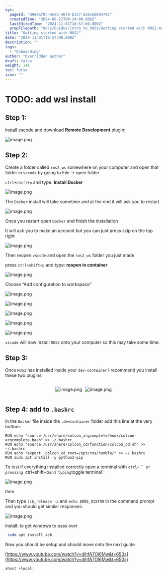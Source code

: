 ```yaml
---
sys:
  pageId: "89e0a78c-4e2b-4070-b327-d28cb0694742"
  createdTime: "2024-08-21T00:24:00.000Z"
  lastEditedTime: "2024-11-01T18:57:00.000Z"
  propFilepath: "docs/Guides/intro_to_ROS2/Getting started with ROS2.md"
title: "Getting started with ROS2"
date: "2024-11-01T18:57:00.000Z"
description: ""
tags:
  - "Onboarding"
author: "Overridden author"
draft: false
weight: 141
toc: false
icon: ""
---
```


# TODO: add wsl install

## Step 1:

[Install vscode](https://code.visualstudio.com/download) and download **Remote Development** plugin:

![image.png](https://prod-files-secure.s3.us-west-2.amazonaws.com/d518164a-d88e-44d1-a4ee-3adb3bd8bce0/efb52993-1881-4a40-b95e-6f020334f022/image.png?X-Amz-Algorithm=AWS4-HMAC-SHA256&X-Amz-Content-Sha256=UNSIGNED-PAYLOAD&X-Amz-Credential=ASIAZI2LB466ZZZ6FVRT%2F20250329%2Fus-west-2%2Fs3%2Faws4_request&X-Amz-Date=20250329T121234Z&X-Amz-Expires=3600&X-Amz-Security-Token=IQoJb3JpZ2luX2VjEAwaCXVzLXdlc3QtMiJGMEQCIC2qR%2FrVObyhgBalqriE0ww9lpqd4Ivd1zdWwcgttsDWAiBYf%2Fcxh455mJ52%2F%2FtJ1tOWFEqVSef1EE2lqSKhOcP7zCr%2FAwh1EAAaDDYzNzQyMzE4MzgwNSIM8Pfmj991WMWUQZ57KtwDZpLwyJHM4q50%2BrwSr8OOpOlAq11gVpWVR6BQqL9AIGZ6wYLnZmwLVstPikSfO%2Fp7GjaWK2%2B5PUbMWkdx6eD9qSs81Xuf57UsTSxNDBYKzvv8X2XLdZVx5oAo5vth%2FJwcOuM5e7JZHBXK%2Bxbg8PJsuThkeKQeWsGFgc%2BoGMQNpATXs4dgWonvUqOpKj8hG7Wc0x2P3fnUXN%2BosJbqL%2FnI3XHOiXRiChl6UgABvyjiBEvh0aDKPdE1jcsxSuhVH6A8nsMxr3aSNQoY6gLm7Muwuz5QwR%2F5gGPE7qiaOLhsjhcvA6sJxCLsyZQz%2B1DHjVyHoCiDjkE0f%2FKIY412Xlg0bBnS1AX5H3kg99RREPKG0e%2BXonR0A6WH%2BfEfAO%2BOr%2ForDN01YZfDGkaLp7VOX2h0lW4NAVT09bwOGQ3qgjwIYNZJW%2Bu5Tqlgbly1441iRt79ybg1%2BxVBA9%2FaQYr3BjSR9tWvN4KYqVJOVfMpwCQoHx4LGrta3uuNnrWvJ4OCXUgupofQzUvNAls6zyeKOdK0DJR6IniEGi154YWEti7G1ZexSe9sph8VXpHah%2Bv6WBQ5QGrJ4exycOuk1jJKviGLzhnfoTvP%2BASRZDRwKgGH8b1FuEoien1TExbCvTEw87SfvwY6pgFKTDA%2Bb4BJyfus8cQnUPXy1LZsbXWMehM7FU9vWBMt5t5H7gXvK%2F4BTEUO7zCcU0FvSn68k%2FwiWyrk09kOl0eRyeCRwiojnwv9obTvCKJC1fAzHjW8ZRQMPu2QWmuNqNgnlG9zBxtbToyPeulitXM%2BbApHC%2BOzMJm1pQ0oachfNdhEgXjHJF0JPZEUJ9SC6jMGPQWj33E7wSMWUWswzk3b4CxrAa0W&X-Amz-Signature=93704e5926981eb71ab00bed6a343d169184fcd7f44083e017914cfd4ebc995d&X-Amz-SignedHeaders=host&x-id=GetObject)

## Step 2:

Create a folder called `ros2_ws` somewhere on your computer and open that folder in `vscode` by going to File → open folder 

`ctrl+shift+p` and type: **Install Docker**

![image.png](https://prod-files-secure.s3.us-west-2.amazonaws.com/d518164a-d88e-44d1-a4ee-3adb3bd8bce0/2269dc0e-1cd5-47ff-bceb-c04ad9b2eab0/image.png?X-Amz-Algorithm=AWS4-HMAC-SHA256&X-Amz-Content-Sha256=UNSIGNED-PAYLOAD&X-Amz-Credential=ASIAZI2LB466ZZZ6FVRT%2F20250329%2Fus-west-2%2Fs3%2Faws4_request&X-Amz-Date=20250329T121234Z&X-Amz-Expires=3600&X-Amz-Security-Token=IQoJb3JpZ2luX2VjEAwaCXVzLXdlc3QtMiJGMEQCIC2qR%2FrVObyhgBalqriE0ww9lpqd4Ivd1zdWwcgttsDWAiBYf%2Fcxh455mJ52%2F%2FtJ1tOWFEqVSef1EE2lqSKhOcP7zCr%2FAwh1EAAaDDYzNzQyMzE4MzgwNSIM8Pfmj991WMWUQZ57KtwDZpLwyJHM4q50%2BrwSr8OOpOlAq11gVpWVR6BQqL9AIGZ6wYLnZmwLVstPikSfO%2Fp7GjaWK2%2B5PUbMWkdx6eD9qSs81Xuf57UsTSxNDBYKzvv8X2XLdZVx5oAo5vth%2FJwcOuM5e7JZHBXK%2Bxbg8PJsuThkeKQeWsGFgc%2BoGMQNpATXs4dgWonvUqOpKj8hG7Wc0x2P3fnUXN%2BosJbqL%2FnI3XHOiXRiChl6UgABvyjiBEvh0aDKPdE1jcsxSuhVH6A8nsMxr3aSNQoY6gLm7Muwuz5QwR%2F5gGPE7qiaOLhsjhcvA6sJxCLsyZQz%2B1DHjVyHoCiDjkE0f%2FKIY412Xlg0bBnS1AX5H3kg99RREPKG0e%2BXonR0A6WH%2BfEfAO%2BOr%2ForDN01YZfDGkaLp7VOX2h0lW4NAVT09bwOGQ3qgjwIYNZJW%2Bu5Tqlgbly1441iRt79ybg1%2BxVBA9%2FaQYr3BjSR9tWvN4KYqVJOVfMpwCQoHx4LGrta3uuNnrWvJ4OCXUgupofQzUvNAls6zyeKOdK0DJR6IniEGi154YWEti7G1ZexSe9sph8VXpHah%2Bv6WBQ5QGrJ4exycOuk1jJKviGLzhnfoTvP%2BASRZDRwKgGH8b1FuEoien1TExbCvTEw87SfvwY6pgFKTDA%2Bb4BJyfus8cQnUPXy1LZsbXWMehM7FU9vWBMt5t5H7gXvK%2F4BTEUO7zCcU0FvSn68k%2FwiWyrk09kOl0eRyeCRwiojnwv9obTvCKJC1fAzHjW8ZRQMPu2QWmuNqNgnlG9zBxtbToyPeulitXM%2BbApHC%2BOzMJm1pQ0oachfNdhEgXjHJF0JPZEUJ9SC6jMGPQWj33E7wSMWUWswzk3b4CxrAa0W&X-Amz-Signature=1acb01d6afa31dd026c13be30e236e5de346ba83d65cd66a7b7768854f25965e&X-Amz-SignedHeaders=host&x-id=GetObject)

The `Docker` install will take sometime and at the end it will ask you to restart

![image.png](https://prod-files-secure.s3.us-west-2.amazonaws.com/d518164a-d88e-44d1-a4ee-3adb3bd8bce0/ed233f78-be33-4b1f-b89c-9c346c0e961e/image.png?X-Amz-Algorithm=AWS4-HMAC-SHA256&X-Amz-Content-Sha256=UNSIGNED-PAYLOAD&X-Amz-Credential=ASIAZI2LB466ZZZ6FVRT%2F20250329%2Fus-west-2%2Fs3%2Faws4_request&X-Amz-Date=20250329T121234Z&X-Amz-Expires=3600&X-Amz-Security-Token=IQoJb3JpZ2luX2VjEAwaCXVzLXdlc3QtMiJGMEQCIC2qR%2FrVObyhgBalqriE0ww9lpqd4Ivd1zdWwcgttsDWAiBYf%2Fcxh455mJ52%2F%2FtJ1tOWFEqVSef1EE2lqSKhOcP7zCr%2FAwh1EAAaDDYzNzQyMzE4MzgwNSIM8Pfmj991WMWUQZ57KtwDZpLwyJHM4q50%2BrwSr8OOpOlAq11gVpWVR6BQqL9AIGZ6wYLnZmwLVstPikSfO%2Fp7GjaWK2%2B5PUbMWkdx6eD9qSs81Xuf57UsTSxNDBYKzvv8X2XLdZVx5oAo5vth%2FJwcOuM5e7JZHBXK%2Bxbg8PJsuThkeKQeWsGFgc%2BoGMQNpATXs4dgWonvUqOpKj8hG7Wc0x2P3fnUXN%2BosJbqL%2FnI3XHOiXRiChl6UgABvyjiBEvh0aDKPdE1jcsxSuhVH6A8nsMxr3aSNQoY6gLm7Muwuz5QwR%2F5gGPE7qiaOLhsjhcvA6sJxCLsyZQz%2B1DHjVyHoCiDjkE0f%2FKIY412Xlg0bBnS1AX5H3kg99RREPKG0e%2BXonR0A6WH%2BfEfAO%2BOr%2ForDN01YZfDGkaLp7VOX2h0lW4NAVT09bwOGQ3qgjwIYNZJW%2Bu5Tqlgbly1441iRt79ybg1%2BxVBA9%2FaQYr3BjSR9tWvN4KYqVJOVfMpwCQoHx4LGrta3uuNnrWvJ4OCXUgupofQzUvNAls6zyeKOdK0DJR6IniEGi154YWEti7G1ZexSe9sph8VXpHah%2Bv6WBQ5QGrJ4exycOuk1jJKviGLzhnfoTvP%2BASRZDRwKgGH8b1FuEoien1TExbCvTEw87SfvwY6pgFKTDA%2Bb4BJyfus8cQnUPXy1LZsbXWMehM7FU9vWBMt5t5H7gXvK%2F4BTEUO7zCcU0FvSn68k%2FwiWyrk09kOl0eRyeCRwiojnwv9obTvCKJC1fAzHjW8ZRQMPu2QWmuNqNgnlG9zBxtbToyPeulitXM%2BbApHC%2BOzMJm1pQ0oachfNdhEgXjHJF0JPZEUJ9SC6jMGPQWj33E7wSMWUWswzk3b4CxrAa0W&X-Amz-Signature=072507ed8429df6531720a9c69269e8811a3ae16f76e2a1bc1ddfdfbfb95fc84&X-Amz-SignedHeaders=host&x-id=GetObject)

Once you restart open `Docker` and finish the installation

It will ask you to make an account but you can just press skip on the top right

![image.png](https://prod-files-secure.s3.us-west-2.amazonaws.com/d518164a-d88e-44d1-a4ee-3adb3bd8bce0/21010ad9-1659-4fd9-9f59-9932a09b2a3d/image.png?X-Amz-Algorithm=AWS4-HMAC-SHA256&X-Amz-Content-Sha256=UNSIGNED-PAYLOAD&X-Amz-Credential=ASIAZI2LB466ZZZ6FVRT%2F20250329%2Fus-west-2%2Fs3%2Faws4_request&X-Amz-Date=20250329T121235Z&X-Amz-Expires=3600&X-Amz-Security-Token=IQoJb3JpZ2luX2VjEAwaCXVzLXdlc3QtMiJGMEQCIC2qR%2FrVObyhgBalqriE0ww9lpqd4Ivd1zdWwcgttsDWAiBYf%2Fcxh455mJ52%2F%2FtJ1tOWFEqVSef1EE2lqSKhOcP7zCr%2FAwh1EAAaDDYzNzQyMzE4MzgwNSIM8Pfmj991WMWUQZ57KtwDZpLwyJHM4q50%2BrwSr8OOpOlAq11gVpWVR6BQqL9AIGZ6wYLnZmwLVstPikSfO%2Fp7GjaWK2%2B5PUbMWkdx6eD9qSs81Xuf57UsTSxNDBYKzvv8X2XLdZVx5oAo5vth%2FJwcOuM5e7JZHBXK%2Bxbg8PJsuThkeKQeWsGFgc%2BoGMQNpATXs4dgWonvUqOpKj8hG7Wc0x2P3fnUXN%2BosJbqL%2FnI3XHOiXRiChl6UgABvyjiBEvh0aDKPdE1jcsxSuhVH6A8nsMxr3aSNQoY6gLm7Muwuz5QwR%2F5gGPE7qiaOLhsjhcvA6sJxCLsyZQz%2B1DHjVyHoCiDjkE0f%2FKIY412Xlg0bBnS1AX5H3kg99RREPKG0e%2BXonR0A6WH%2BfEfAO%2BOr%2ForDN01YZfDGkaLp7VOX2h0lW4NAVT09bwOGQ3qgjwIYNZJW%2Bu5Tqlgbly1441iRt79ybg1%2BxVBA9%2FaQYr3BjSR9tWvN4KYqVJOVfMpwCQoHx4LGrta3uuNnrWvJ4OCXUgupofQzUvNAls6zyeKOdK0DJR6IniEGi154YWEti7G1ZexSe9sph8VXpHah%2Bv6WBQ5QGrJ4exycOuk1jJKviGLzhnfoTvP%2BASRZDRwKgGH8b1FuEoien1TExbCvTEw87SfvwY6pgFKTDA%2Bb4BJyfus8cQnUPXy1LZsbXWMehM7FU9vWBMt5t5H7gXvK%2F4BTEUO7zCcU0FvSn68k%2FwiWyrk09kOl0eRyeCRwiojnwv9obTvCKJC1fAzHjW8ZRQMPu2QWmuNqNgnlG9zBxtbToyPeulitXM%2BbApHC%2BOzMJm1pQ0oachfNdhEgXjHJF0JPZEUJ9SC6jMGPQWj33E7wSMWUWswzk3b4CxrAa0W&X-Amz-Signature=a685c4b0a7a2c69c6af20e14012cd1c240fd45d651a758841acc83bf42fd392b&X-Amz-SignedHeaders=host&x-id=GetObject)

Then reopen `vscode` and open the `ros2_ws` folder you just made

press `ctrl+shift+p` and type: **reopen in container**

![image.png](https://prod-files-secure.s3.us-west-2.amazonaws.com/d518164a-d88e-44d1-a4ee-3adb3bd8bce0/4e93b8c2-41ad-488c-8095-c74205196118/image.png?X-Amz-Algorithm=AWS4-HMAC-SHA256&X-Amz-Content-Sha256=UNSIGNED-PAYLOAD&X-Amz-Credential=ASIAZI2LB466ZZZ6FVRT%2F20250329%2Fus-west-2%2Fs3%2Faws4_request&X-Amz-Date=20250329T121234Z&X-Amz-Expires=3600&X-Amz-Security-Token=IQoJb3JpZ2luX2VjEAwaCXVzLXdlc3QtMiJGMEQCIC2qR%2FrVObyhgBalqriE0ww9lpqd4Ivd1zdWwcgttsDWAiBYf%2Fcxh455mJ52%2F%2FtJ1tOWFEqVSef1EE2lqSKhOcP7zCr%2FAwh1EAAaDDYzNzQyMzE4MzgwNSIM8Pfmj991WMWUQZ57KtwDZpLwyJHM4q50%2BrwSr8OOpOlAq11gVpWVR6BQqL9AIGZ6wYLnZmwLVstPikSfO%2Fp7GjaWK2%2B5PUbMWkdx6eD9qSs81Xuf57UsTSxNDBYKzvv8X2XLdZVx5oAo5vth%2FJwcOuM5e7JZHBXK%2Bxbg8PJsuThkeKQeWsGFgc%2BoGMQNpATXs4dgWonvUqOpKj8hG7Wc0x2P3fnUXN%2BosJbqL%2FnI3XHOiXRiChl6UgABvyjiBEvh0aDKPdE1jcsxSuhVH6A8nsMxr3aSNQoY6gLm7Muwuz5QwR%2F5gGPE7qiaOLhsjhcvA6sJxCLsyZQz%2B1DHjVyHoCiDjkE0f%2FKIY412Xlg0bBnS1AX5H3kg99RREPKG0e%2BXonR0A6WH%2BfEfAO%2BOr%2ForDN01YZfDGkaLp7VOX2h0lW4NAVT09bwOGQ3qgjwIYNZJW%2Bu5Tqlgbly1441iRt79ybg1%2BxVBA9%2FaQYr3BjSR9tWvN4KYqVJOVfMpwCQoHx4LGrta3uuNnrWvJ4OCXUgupofQzUvNAls6zyeKOdK0DJR6IniEGi154YWEti7G1ZexSe9sph8VXpHah%2Bv6WBQ5QGrJ4exycOuk1jJKviGLzhnfoTvP%2BASRZDRwKgGH8b1FuEoien1TExbCvTEw87SfvwY6pgFKTDA%2Bb4BJyfus8cQnUPXy1LZsbXWMehM7FU9vWBMt5t5H7gXvK%2F4BTEUO7zCcU0FvSn68k%2FwiWyrk09kOl0eRyeCRwiojnwv9obTvCKJC1fAzHjW8ZRQMPu2QWmuNqNgnlG9zBxtbToyPeulitXM%2BbApHC%2BOzMJm1pQ0oachfNdhEgXjHJF0JPZEUJ9SC6jMGPQWj33E7wSMWUWswzk3b4CxrAa0W&X-Amz-Signature=b325f669a19bf49897a6004aacc0cac7b8c574500fc31bcc83a8bb88d93d1312&X-Amz-SignedHeaders=host&x-id=GetObject)

Choose “Add configuration to workspace”

![image.png](https://prod-files-secure.s3.us-west-2.amazonaws.com/d518164a-d88e-44d1-a4ee-3adb3bd8bce0/9560b282-5060-4989-ba37-97e7b2c22476/image.png?X-Amz-Algorithm=AWS4-HMAC-SHA256&X-Amz-Content-Sha256=UNSIGNED-PAYLOAD&X-Amz-Credential=ASIAZI2LB466ZZZ6FVRT%2F20250329%2Fus-west-2%2Fs3%2Faws4_request&X-Amz-Date=20250329T121235Z&X-Amz-Expires=3600&X-Amz-Security-Token=IQoJb3JpZ2luX2VjEAwaCXVzLXdlc3QtMiJGMEQCIC2qR%2FrVObyhgBalqriE0ww9lpqd4Ivd1zdWwcgttsDWAiBYf%2Fcxh455mJ52%2F%2FtJ1tOWFEqVSef1EE2lqSKhOcP7zCr%2FAwh1EAAaDDYzNzQyMzE4MzgwNSIM8Pfmj991WMWUQZ57KtwDZpLwyJHM4q50%2BrwSr8OOpOlAq11gVpWVR6BQqL9AIGZ6wYLnZmwLVstPikSfO%2Fp7GjaWK2%2B5PUbMWkdx6eD9qSs81Xuf57UsTSxNDBYKzvv8X2XLdZVx5oAo5vth%2FJwcOuM5e7JZHBXK%2Bxbg8PJsuThkeKQeWsGFgc%2BoGMQNpATXs4dgWonvUqOpKj8hG7Wc0x2P3fnUXN%2BosJbqL%2FnI3XHOiXRiChl6UgABvyjiBEvh0aDKPdE1jcsxSuhVH6A8nsMxr3aSNQoY6gLm7Muwuz5QwR%2F5gGPE7qiaOLhsjhcvA6sJxCLsyZQz%2B1DHjVyHoCiDjkE0f%2FKIY412Xlg0bBnS1AX5H3kg99RREPKG0e%2BXonR0A6WH%2BfEfAO%2BOr%2ForDN01YZfDGkaLp7VOX2h0lW4NAVT09bwOGQ3qgjwIYNZJW%2Bu5Tqlgbly1441iRt79ybg1%2BxVBA9%2FaQYr3BjSR9tWvN4KYqVJOVfMpwCQoHx4LGrta3uuNnrWvJ4OCXUgupofQzUvNAls6zyeKOdK0DJR6IniEGi154YWEti7G1ZexSe9sph8VXpHah%2Bv6WBQ5QGrJ4exycOuk1jJKviGLzhnfoTvP%2BASRZDRwKgGH8b1FuEoien1TExbCvTEw87SfvwY6pgFKTDA%2Bb4BJyfus8cQnUPXy1LZsbXWMehM7FU9vWBMt5t5H7gXvK%2F4BTEUO7zCcU0FvSn68k%2FwiWyrk09kOl0eRyeCRwiojnwv9obTvCKJC1fAzHjW8ZRQMPu2QWmuNqNgnlG9zBxtbToyPeulitXM%2BbApHC%2BOzMJm1pQ0oachfNdhEgXjHJF0JPZEUJ9SC6jMGPQWj33E7wSMWUWswzk3b4CxrAa0W&X-Amz-Signature=71f5e363b3d3e1eff56106e7ce1e4f7a493796e93fd330f4774ef4e08b54e78c&X-Amz-SignedHeaders=host&x-id=GetObject)

![image.png](https://prod-files-secure.s3.us-west-2.amazonaws.com/d518164a-d88e-44d1-a4ee-3adb3bd8bce0/2ee63f81-886b-48e8-a553-dc6e5eac99e4/image.png?X-Amz-Algorithm=AWS4-HMAC-SHA256&X-Amz-Content-Sha256=UNSIGNED-PAYLOAD&X-Amz-Credential=ASIAZI2LB466ZZZ6FVRT%2F20250329%2Fus-west-2%2Fs3%2Faws4_request&X-Amz-Date=20250329T121234Z&X-Amz-Expires=3600&X-Amz-Security-Token=IQoJb3JpZ2luX2VjEAwaCXVzLXdlc3QtMiJGMEQCIC2qR%2FrVObyhgBalqriE0ww9lpqd4Ivd1zdWwcgttsDWAiBYf%2Fcxh455mJ52%2F%2FtJ1tOWFEqVSef1EE2lqSKhOcP7zCr%2FAwh1EAAaDDYzNzQyMzE4MzgwNSIM8Pfmj991WMWUQZ57KtwDZpLwyJHM4q50%2BrwSr8OOpOlAq11gVpWVR6BQqL9AIGZ6wYLnZmwLVstPikSfO%2Fp7GjaWK2%2B5PUbMWkdx6eD9qSs81Xuf57UsTSxNDBYKzvv8X2XLdZVx5oAo5vth%2FJwcOuM5e7JZHBXK%2Bxbg8PJsuThkeKQeWsGFgc%2BoGMQNpATXs4dgWonvUqOpKj8hG7Wc0x2P3fnUXN%2BosJbqL%2FnI3XHOiXRiChl6UgABvyjiBEvh0aDKPdE1jcsxSuhVH6A8nsMxr3aSNQoY6gLm7Muwuz5QwR%2F5gGPE7qiaOLhsjhcvA6sJxCLsyZQz%2B1DHjVyHoCiDjkE0f%2FKIY412Xlg0bBnS1AX5H3kg99RREPKG0e%2BXonR0A6WH%2BfEfAO%2BOr%2ForDN01YZfDGkaLp7VOX2h0lW4NAVT09bwOGQ3qgjwIYNZJW%2Bu5Tqlgbly1441iRt79ybg1%2BxVBA9%2FaQYr3BjSR9tWvN4KYqVJOVfMpwCQoHx4LGrta3uuNnrWvJ4OCXUgupofQzUvNAls6zyeKOdK0DJR6IniEGi154YWEti7G1ZexSe9sph8VXpHah%2Bv6WBQ5QGrJ4exycOuk1jJKviGLzhnfoTvP%2BASRZDRwKgGH8b1FuEoien1TExbCvTEw87SfvwY6pgFKTDA%2Bb4BJyfus8cQnUPXy1LZsbXWMehM7FU9vWBMt5t5H7gXvK%2F4BTEUO7zCcU0FvSn68k%2FwiWyrk09kOl0eRyeCRwiojnwv9obTvCKJC1fAzHjW8ZRQMPu2QWmuNqNgnlG9zBxtbToyPeulitXM%2BbApHC%2BOzMJm1pQ0oachfNdhEgXjHJF0JPZEUJ9SC6jMGPQWj33E7wSMWUWswzk3b4CxrAa0W&X-Amz-Signature=43310410bd55238bd1bf42eed538d9df2c6d2eefaa616f25fd17da5c87382a8b&X-Amz-SignedHeaders=host&x-id=GetObject)

![image.png](https://prod-files-secure.s3.us-west-2.amazonaws.com/d518164a-d88e-44d1-a4ee-3adb3bd8bce0/ae1580b2-b048-407e-aed9-b584224a7a04/image.png?X-Amz-Algorithm=AWS4-HMAC-SHA256&X-Amz-Content-Sha256=UNSIGNED-PAYLOAD&X-Amz-Credential=ASIAZI2LB466ZZZ6FVRT%2F20250329%2Fus-west-2%2Fs3%2Faws4_request&X-Amz-Date=20250329T121234Z&X-Amz-Expires=3600&X-Amz-Security-Token=IQoJb3JpZ2luX2VjEAwaCXVzLXdlc3QtMiJGMEQCIC2qR%2FrVObyhgBalqriE0ww9lpqd4Ivd1zdWwcgttsDWAiBYf%2Fcxh455mJ52%2F%2FtJ1tOWFEqVSef1EE2lqSKhOcP7zCr%2FAwh1EAAaDDYzNzQyMzE4MzgwNSIM8Pfmj991WMWUQZ57KtwDZpLwyJHM4q50%2BrwSr8OOpOlAq11gVpWVR6BQqL9AIGZ6wYLnZmwLVstPikSfO%2Fp7GjaWK2%2B5PUbMWkdx6eD9qSs81Xuf57UsTSxNDBYKzvv8X2XLdZVx5oAo5vth%2FJwcOuM5e7JZHBXK%2Bxbg8PJsuThkeKQeWsGFgc%2BoGMQNpATXs4dgWonvUqOpKj8hG7Wc0x2P3fnUXN%2BosJbqL%2FnI3XHOiXRiChl6UgABvyjiBEvh0aDKPdE1jcsxSuhVH6A8nsMxr3aSNQoY6gLm7Muwuz5QwR%2F5gGPE7qiaOLhsjhcvA6sJxCLsyZQz%2B1DHjVyHoCiDjkE0f%2FKIY412Xlg0bBnS1AX5H3kg99RREPKG0e%2BXonR0A6WH%2BfEfAO%2BOr%2ForDN01YZfDGkaLp7VOX2h0lW4NAVT09bwOGQ3qgjwIYNZJW%2Bu5Tqlgbly1441iRt79ybg1%2BxVBA9%2FaQYr3BjSR9tWvN4KYqVJOVfMpwCQoHx4LGrta3uuNnrWvJ4OCXUgupofQzUvNAls6zyeKOdK0DJR6IniEGi154YWEti7G1ZexSe9sph8VXpHah%2Bv6WBQ5QGrJ4exycOuk1jJKviGLzhnfoTvP%2BASRZDRwKgGH8b1FuEoien1TExbCvTEw87SfvwY6pgFKTDA%2Bb4BJyfus8cQnUPXy1LZsbXWMehM7FU9vWBMt5t5H7gXvK%2F4BTEUO7zCcU0FvSn68k%2FwiWyrk09kOl0eRyeCRwiojnwv9obTvCKJC1fAzHjW8ZRQMPu2QWmuNqNgnlG9zBxtbToyPeulitXM%2BbApHC%2BOzMJm1pQ0oachfNdhEgXjHJF0JPZEUJ9SC6jMGPQWj33E7wSMWUWswzk3b4CxrAa0W&X-Amz-Signature=3a24b082f8bcc99e999c65629b6044ac0641d574705a7b1cd000bf6a8034f72e&X-Amz-SignedHeaders=host&x-id=GetObject)

![image.png](https://prod-files-secure.s3.us-west-2.amazonaws.com/d518164a-d88e-44d1-a4ee-3adb3bd8bce0/53255b28-f75e-430f-b9e3-c0ac8577e42b/image.png?X-Amz-Algorithm=AWS4-HMAC-SHA256&X-Amz-Content-Sha256=UNSIGNED-PAYLOAD&X-Amz-Credential=ASIAZI2LB466ZZZ6FVRT%2F20250329%2Fus-west-2%2Fs3%2Faws4_request&X-Amz-Date=20250329T121234Z&X-Amz-Expires=3600&X-Amz-Security-Token=IQoJb3JpZ2luX2VjEAwaCXVzLXdlc3QtMiJGMEQCIC2qR%2FrVObyhgBalqriE0ww9lpqd4Ivd1zdWwcgttsDWAiBYf%2Fcxh455mJ52%2F%2FtJ1tOWFEqVSef1EE2lqSKhOcP7zCr%2FAwh1EAAaDDYzNzQyMzE4MzgwNSIM8Pfmj991WMWUQZ57KtwDZpLwyJHM4q50%2BrwSr8OOpOlAq11gVpWVR6BQqL9AIGZ6wYLnZmwLVstPikSfO%2Fp7GjaWK2%2B5PUbMWkdx6eD9qSs81Xuf57UsTSxNDBYKzvv8X2XLdZVx5oAo5vth%2FJwcOuM5e7JZHBXK%2Bxbg8PJsuThkeKQeWsGFgc%2BoGMQNpATXs4dgWonvUqOpKj8hG7Wc0x2P3fnUXN%2BosJbqL%2FnI3XHOiXRiChl6UgABvyjiBEvh0aDKPdE1jcsxSuhVH6A8nsMxr3aSNQoY6gLm7Muwuz5QwR%2F5gGPE7qiaOLhsjhcvA6sJxCLsyZQz%2B1DHjVyHoCiDjkE0f%2FKIY412Xlg0bBnS1AX5H3kg99RREPKG0e%2BXonR0A6WH%2BfEfAO%2BOr%2ForDN01YZfDGkaLp7VOX2h0lW4NAVT09bwOGQ3qgjwIYNZJW%2Bu5Tqlgbly1441iRt79ybg1%2BxVBA9%2FaQYr3BjSR9tWvN4KYqVJOVfMpwCQoHx4LGrta3uuNnrWvJ4OCXUgupofQzUvNAls6zyeKOdK0DJR6IniEGi154YWEti7G1ZexSe9sph8VXpHah%2Bv6WBQ5QGrJ4exycOuk1jJKviGLzhnfoTvP%2BASRZDRwKgGH8b1FuEoien1TExbCvTEw87SfvwY6pgFKTDA%2Bb4BJyfus8cQnUPXy1LZsbXWMehM7FU9vWBMt5t5H7gXvK%2F4BTEUO7zCcU0FvSn68k%2FwiWyrk09kOl0eRyeCRwiojnwv9obTvCKJC1fAzHjW8ZRQMPu2QWmuNqNgnlG9zBxtbToyPeulitXM%2BbApHC%2BOzMJm1pQ0oachfNdhEgXjHJF0JPZEUJ9SC6jMGPQWj33E7wSMWUWswzk3b4CxrAa0W&X-Amz-Signature=0b46002173797950f4fd9f047d9a44b296347b3ef367548786d8904bf9bbc77b&X-Amz-SignedHeaders=host&x-id=GetObject)

![image.png](https://prod-files-secure.s3.us-west-2.amazonaws.com/d518164a-d88e-44d1-a4ee-3adb3bd8bce0/7c562767-5af9-4ffb-97d1-327bcdf4ee00/image.png?X-Amz-Algorithm=AWS4-HMAC-SHA256&X-Amz-Content-Sha256=UNSIGNED-PAYLOAD&X-Amz-Credential=ASIAZI2LB466ZZZ6FVRT%2F20250329%2Fus-west-2%2Fs3%2Faws4_request&X-Amz-Date=20250329T121235Z&X-Amz-Expires=3600&X-Amz-Security-Token=IQoJb3JpZ2luX2VjEAwaCXVzLXdlc3QtMiJGMEQCIC2qR%2FrVObyhgBalqriE0ww9lpqd4Ivd1zdWwcgttsDWAiBYf%2Fcxh455mJ52%2F%2FtJ1tOWFEqVSef1EE2lqSKhOcP7zCr%2FAwh1EAAaDDYzNzQyMzE4MzgwNSIM8Pfmj991WMWUQZ57KtwDZpLwyJHM4q50%2BrwSr8OOpOlAq11gVpWVR6BQqL9AIGZ6wYLnZmwLVstPikSfO%2Fp7GjaWK2%2B5PUbMWkdx6eD9qSs81Xuf57UsTSxNDBYKzvv8X2XLdZVx5oAo5vth%2FJwcOuM5e7JZHBXK%2Bxbg8PJsuThkeKQeWsGFgc%2BoGMQNpATXs4dgWonvUqOpKj8hG7Wc0x2P3fnUXN%2BosJbqL%2FnI3XHOiXRiChl6UgABvyjiBEvh0aDKPdE1jcsxSuhVH6A8nsMxr3aSNQoY6gLm7Muwuz5QwR%2F5gGPE7qiaOLhsjhcvA6sJxCLsyZQz%2B1DHjVyHoCiDjkE0f%2FKIY412Xlg0bBnS1AX5H3kg99RREPKG0e%2BXonR0A6WH%2BfEfAO%2BOr%2ForDN01YZfDGkaLp7VOX2h0lW4NAVT09bwOGQ3qgjwIYNZJW%2Bu5Tqlgbly1441iRt79ybg1%2BxVBA9%2FaQYr3BjSR9tWvN4KYqVJOVfMpwCQoHx4LGrta3uuNnrWvJ4OCXUgupofQzUvNAls6zyeKOdK0DJR6IniEGi154YWEti7G1ZexSe9sph8VXpHah%2Bv6WBQ5QGrJ4exycOuk1jJKviGLzhnfoTvP%2BASRZDRwKgGH8b1FuEoien1TExbCvTEw87SfvwY6pgFKTDA%2Bb4BJyfus8cQnUPXy1LZsbXWMehM7FU9vWBMt5t5H7gXvK%2F4BTEUO7zCcU0FvSn68k%2FwiWyrk09kOl0eRyeCRwiojnwv9obTvCKJC1fAzHjW8ZRQMPu2QWmuNqNgnlG9zBxtbToyPeulitXM%2BbApHC%2BOzMJm1pQ0oachfNdhEgXjHJF0JPZEUJ9SC6jMGPQWj33E7wSMWUWswzk3b4CxrAa0W&X-Amz-Signature=12044ea0e4e6816a7b9a07f012704b9f31e36965035cf71591c2ab88ce075da7&X-Amz-SignedHeaders=host&x-id=GetObject)

`vscode` will now install `ROS2` onto your computer so this may take some time.

## Step 3:

Once `ROS2` has installed inside your `dev-container` I recommend you install these two plugins:

<div style="display: flex;flex-direction: row; column-gap:10px; max-width: 630px;justify-content: center;">
<div>

![image.png](https://prod-files-secure.s3.us-west-2.amazonaws.com/d518164a-d88e-44d1-a4ee-3adb3bd8bce0/3fc3d550-5a54-4ba1-ba6b-faa01cdb7369/image.png?X-Amz-Algorithm=AWS4-HMAC-SHA256&X-Amz-Content-Sha256=UNSIGNED-PAYLOAD&X-Amz-Credential=ASIAZI2LB466TERIR6OF%2F20250329%2Fus-west-2%2Fs3%2Faws4_request&X-Amz-Date=20250329T121235Z&X-Amz-Expires=3600&X-Amz-Security-Token=IQoJb3JpZ2luX2VjEAwaCXVzLXdlc3QtMiJGMEQCICLcFjyQw8sACuCY%2FjmQU%2BK7nFUWuFV%2FUf%2FCL0ssVbXYAiACJgmtg39OR%2BvE%2BAT6GU9BVCwS3GbbOhdzwfDuE1hASir%2FAwh1EAAaDDYzNzQyMzE4MzgwNSIM%2BpWD%2B0LRgF7%2B9X6AKtwD0C7TmKuL3TkQXffJxllIQ5lZuv%2BDERHE4AlXIkER%2FSvNAhnQsB%2BKtA6lRJgK7UhZlGV3d3r%2B5RzveUVJUPwVumWe3pJjAQDjcRemwtvVMz2qOepRk2w90YA39CSpdjHrgrXKJX70yepaY01jdibljuyjgDkaj2x2G%2FA5cjghm6XrLwfCJcp4MsL0FOuIAHN1y8uSLsPMB5HFH2CwP7DNHKuXuPK1JsDnqQcU4vmtybc3QFSV0ssgP61Tg0BHLWv2BgBgZaRCJO%2FJKE2dU7YSHpE41HTFhJNRs89SkCQLxYw%2Bm1XGdaVEvNAAduTkpymEakI1ElyniteiQhPP4bDS2bQY%2BaRSuhU0ITdEQufzvMmQO9%2BVpCBjJXHAtAAVJvKln2nub3n2zjH6El12lWrz6HR9y1foER%2FVLE0BZU5Ydr3E0yviuFi4xaFj3MoCrZyS8Xdd1xF84tvo8d2APuPQhiDdWJEPcUuFwOGvnnUTioB235u%2FZpkHam4rmNTHNFreh3CcKc%2FuRaBLI1sRWNehGhZrn87axUixaj2rzEsjtTuON3C%2F%2B7Onxg91StS%2FaYugQEYzgLT5%2F9bTGbJtmiViHSKVObwEHvehn4IjTCIJYsDBsCAFEu3rMRRjQDUws7WfvwY6pgHPaB1aNDkmCSw4qDP1Idhqj%2FCgrwZX45X1gDPZL0PTmFf2BDFkq%2FL6Oz%2Buf0F4pMslHXOfBBkYTuSrHj2F%2F4257tg0O15lYLDNmLBwEm3Ic1lx0jbHUOKYeaYsA%2F%2Bsfo6FtJx6QaId%2FEQHc2l4jOP%2FW3liucpDhA6aJwNmH%2FzzOsr1yEsPcjlMYVPHMCKSS5ptF5bFyAJbqzNoKQDfOnzjHWrKQqNq&X-Amz-Signature=cc73099f55d2efb85239920ad88818c26640c3c0fe4885627c29d009d6fab2e7&X-Amz-SignedHeaders=host&x-id=GetObject)

</div>
<div>

![image.png](https://prod-files-secure.s3.us-west-2.amazonaws.com/d518164a-d88e-44d1-a4ee-3adb3bd8bce0/d994cc66-13c2-4093-a5a3-f84cf4601a82/image.png?X-Amz-Algorithm=AWS4-HMAC-SHA256&X-Amz-Content-Sha256=UNSIGNED-PAYLOAD&X-Amz-Credential=ASIAZI2LB466SJ4TKHY4%2F20250329%2Fus-west-2%2Fs3%2Faws4_request&X-Amz-Date=20250329T121236Z&X-Amz-Expires=3600&X-Amz-Security-Token=IQoJb3JpZ2luX2VjEAwaCXVzLXdlc3QtMiJHMEUCIDfFuQu7dlzVKGJKHeSCwwCgVy8Ua86pNEo%2FpOyRoBC7AiEAoS8uG6s%2BJ2JpeOAiHbOZDHvlbBYyWq5lx4xK%2F6XpVzMq%2FwMIdRAAGgw2Mzc0MjMxODM4MDUiDNYQVBQxvLsdiNY5QSrcA7ihBfHnlK52XFACHZdMO%2FY5Zy2M9SjW%2BQEu7irsioGNpR%2BmnyLsv6yGjNco4vpbl9Sop3zcc5ZLyOK0rw1lD6Iyz2bEHz9BK8nPJAEpCDkqMyc%2Bnif28M%2FB%2FdDtu4RA4vZxP4VXbG4w2X52UED90RXmospgCf1Yd%2BHwYifbymNITGoiG3oDPSHiaSEn43AwRMLc5NAr4W3%2F7FKh%2BkQcGcsVlIIzB%2B%2FQA1NErCbGlJ26J5I2i9MfVu9a1NLE2k0gPeBeS%2BAayww1qAffIyiJhG310drXbR%2BH5e3iVsRyawqrNsMxwMBonWF2X8kgMhDzt2TaxSQEy%2BPf4%2BpPUnHVbhPZmsalDS5%2BSHNyrgNpsNjeA61%2F9IfvKJGcTwTWd1H7Gd%2FYF%2BjyCwGvBLKur81LIjmqnol%2F92kqdHJtzTEhbPGxXu5CVM8nDV8E4vtG%2FDKs9qmElAeYAd2MxHMrCrEOETPQVsdHE1NxrYObDesxNfdFcAZYxXnBlOWSeTbMJkvVYwDd16gExi5fie8XXhm%2BgPh2T2loFj%2BLveidEnwUUE1hTHA%2BLtt58gvCwUm1g7723ACDYGgygQnt3hcv0ilmoBDjaulQmM77wPCUtLLAJC9cYNVqomGSa4ZlbUQEMJTGn78GOqUBp2KApmOP%2FZlOA6roZfxGe18hDtglhSi1mHBYFIq5zo2PwKQb0LqZ7AAf51ENKXOZt5nNe79mQ4DtJ8JEnXJ9IqE%2B2sBKvNgRrd9QncYUDsc1QyTvLx9cl1YeSAqG3q6M8G3W8uDpypqd3lH6QunAqzTouJQWfrQSj8J6hzfYjXBtQxNloXUDZWHntCUDqJGSW5k74bwOvZXZwGHKboxqCm%2Fo6U8C&X-Amz-Signature=a253b7eba8c261cf9f0897337341c3a6bde6b0bb852a341bb4b4d06460ef1833&X-Amz-SignedHeaders=host&x-id=GetObject)

</div>
</div>

## Step 4: add to `.bashrc`

In the `Docker` file inside the `.devcontainer` folder add this line at the very bottom: 

```docker
RUN echo "source /usr/share/colcon_argcomplete/hook/colcon-argcomplete.bash" >> ~/.bashrc
RUN echo "source /usr/share/colcon_cd/function/colcon_cd.sh" >> ~/.bashrc
RUN echo "export _colcon_cd_root=/opt/ros/humble/" >> ~/.bashrc
RUN sudo apt install -y python3-pip 
```

To test if everything installed correctly open a terminal with `ctrl+`` or pressing `ctrl+shift+p` and typing `toggle terminal`:

![image.png](https://prod-files-secure.s3.us-west-2.amazonaws.com/d518164a-d88e-44d1-a4ee-3adb3bd8bce0/6a4943d8-b04e-4c02-9a58-775f3384d1a5/image.png?X-Amz-Algorithm=AWS4-HMAC-SHA256&X-Amz-Content-Sha256=UNSIGNED-PAYLOAD&X-Amz-Credential=ASIAZI2LB466ZZZ6FVRT%2F20250329%2Fus-west-2%2Fs3%2Faws4_request&X-Amz-Date=20250329T121234Z&X-Amz-Expires=3600&X-Amz-Security-Token=IQoJb3JpZ2luX2VjEAwaCXVzLXdlc3QtMiJGMEQCIC2qR%2FrVObyhgBalqriE0ww9lpqd4Ivd1zdWwcgttsDWAiBYf%2Fcxh455mJ52%2F%2FtJ1tOWFEqVSef1EE2lqSKhOcP7zCr%2FAwh1EAAaDDYzNzQyMzE4MzgwNSIM8Pfmj991WMWUQZ57KtwDZpLwyJHM4q50%2BrwSr8OOpOlAq11gVpWVR6BQqL9AIGZ6wYLnZmwLVstPikSfO%2Fp7GjaWK2%2B5PUbMWkdx6eD9qSs81Xuf57UsTSxNDBYKzvv8X2XLdZVx5oAo5vth%2FJwcOuM5e7JZHBXK%2Bxbg8PJsuThkeKQeWsGFgc%2BoGMQNpATXs4dgWonvUqOpKj8hG7Wc0x2P3fnUXN%2BosJbqL%2FnI3XHOiXRiChl6UgABvyjiBEvh0aDKPdE1jcsxSuhVH6A8nsMxr3aSNQoY6gLm7Muwuz5QwR%2F5gGPE7qiaOLhsjhcvA6sJxCLsyZQz%2B1DHjVyHoCiDjkE0f%2FKIY412Xlg0bBnS1AX5H3kg99RREPKG0e%2BXonR0A6WH%2BfEfAO%2BOr%2ForDN01YZfDGkaLp7VOX2h0lW4NAVT09bwOGQ3qgjwIYNZJW%2Bu5Tqlgbly1441iRt79ybg1%2BxVBA9%2FaQYr3BjSR9tWvN4KYqVJOVfMpwCQoHx4LGrta3uuNnrWvJ4OCXUgupofQzUvNAls6zyeKOdK0DJR6IniEGi154YWEti7G1ZexSe9sph8VXpHah%2Bv6WBQ5QGrJ4exycOuk1jJKviGLzhnfoTvP%2BASRZDRwKgGH8b1FuEoien1TExbCvTEw87SfvwY6pgFKTDA%2Bb4BJyfus8cQnUPXy1LZsbXWMehM7FU9vWBMt5t5H7gXvK%2F4BTEUO7zCcU0FvSn68k%2FwiWyrk09kOl0eRyeCRwiojnwv9obTvCKJC1fAzHjW8ZRQMPu2QWmuNqNgnlG9zBxtbToyPeulitXM%2BbApHC%2BOzMJm1pQ0oachfNdhEgXjHJF0JPZEUJ9SC6jMGPQWj33E7wSMWUWswzk3b4CxrAa0W&X-Amz-Signature=640264057fd2aaf8ab464128bc3fac166acaf72454b89997da91573c166b2a57&X-Amz-SignedHeaders=host&x-id=GetObject)

then 

Then type `lsb_release -a` and `echo $ROS_DISTRO` in the command prompt and you should get similar responses:

![image.png](https://prod-files-secure.s3.us-west-2.amazonaws.com/d518164a-d88e-44d1-a4ee-3adb3bd8bce0/3e635dec-a805-4e85-8b9e-d000e5b71a4e/image.png?X-Amz-Algorithm=AWS4-HMAC-SHA256&X-Amz-Content-Sha256=UNSIGNED-PAYLOAD&X-Amz-Credential=ASIAZI2LB466ZZZ6FVRT%2F20250329%2Fus-west-2%2Fs3%2Faws4_request&X-Amz-Date=20250329T121234Z&X-Amz-Expires=3600&X-Amz-Security-Token=IQoJb3JpZ2luX2VjEAwaCXVzLXdlc3QtMiJGMEQCIC2qR%2FrVObyhgBalqriE0ww9lpqd4Ivd1zdWwcgttsDWAiBYf%2Fcxh455mJ52%2F%2FtJ1tOWFEqVSef1EE2lqSKhOcP7zCr%2FAwh1EAAaDDYzNzQyMzE4MzgwNSIM8Pfmj991WMWUQZ57KtwDZpLwyJHM4q50%2BrwSr8OOpOlAq11gVpWVR6BQqL9AIGZ6wYLnZmwLVstPikSfO%2Fp7GjaWK2%2B5PUbMWkdx6eD9qSs81Xuf57UsTSxNDBYKzvv8X2XLdZVx5oAo5vth%2FJwcOuM5e7JZHBXK%2Bxbg8PJsuThkeKQeWsGFgc%2BoGMQNpATXs4dgWonvUqOpKj8hG7Wc0x2P3fnUXN%2BosJbqL%2FnI3XHOiXRiChl6UgABvyjiBEvh0aDKPdE1jcsxSuhVH6A8nsMxr3aSNQoY6gLm7Muwuz5QwR%2F5gGPE7qiaOLhsjhcvA6sJxCLsyZQz%2B1DHjVyHoCiDjkE0f%2FKIY412Xlg0bBnS1AX5H3kg99RREPKG0e%2BXonR0A6WH%2BfEfAO%2BOr%2ForDN01YZfDGkaLp7VOX2h0lW4NAVT09bwOGQ3qgjwIYNZJW%2Bu5Tqlgbly1441iRt79ybg1%2BxVBA9%2FaQYr3BjSR9tWvN4KYqVJOVfMpwCQoHx4LGrta3uuNnrWvJ4OCXUgupofQzUvNAls6zyeKOdK0DJR6IniEGi154YWEti7G1ZexSe9sph8VXpHah%2Bv6WBQ5QGrJ4exycOuk1jJKviGLzhnfoTvP%2BASRZDRwKgGH8b1FuEoien1TExbCvTEw87SfvwY6pgFKTDA%2Bb4BJyfus8cQnUPXy1LZsbXWMehM7FU9vWBMt5t5H7gXvK%2F4BTEUO7zCcU0FvSn68k%2FwiWyrk09kOl0eRyeCRwiojnwv9obTvCKJC1fAzHjW8ZRQMPu2QWmuNqNgnlG9zBxtbToyPeulitXM%2BbApHC%2BOzMJm1pQ0oachfNdhEgXjHJF0JPZEUJ9SC6jMGPQWj33E7wSMWUWswzk3b4CxrAa0W&X-Amz-Signature=6784147397c04f9f839748486c79433c3473a4386c5dafc9d62d32e503c27865&X-Amz-SignedHeaders=host&x-id=GetObject)

Install:  to get windows to pass over

```bash
 sudo apt install xcb
```

Now you should be setup and should move onto the next guide 

[https://www.youtube.com/watch?v=dihfA7Ol6Mw&t=650s](https://www.youtube.com/watch?v=dihfA7Ol6Mw&t=650s)

```python
xhost +local:
```
